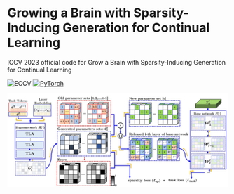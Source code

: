 # Growing a Brain with Sparsity-Inducing Generation for Continual Learning
ICCV 2023 official code for Grow a Brain with Sparsity-Inducing Generation for Continual Learning

![ECCV](https://img.shields.io/badge/ICCV-2023-blue)
[![PyTorch](https://img.shields.io/badge/pytorch-1.8.0-%237732a8?style=flat-square&logo=PyTorch&color=EE4C2C)](https://pytorch.org/)

![GrowBrain](images/ICCV23_main_fig.jpg)
